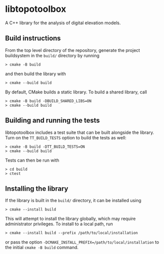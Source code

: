 # libtopotoolbox

A C++ library for the analysis of digital elevation models.

## Build instructions

From the top level directory of the repository, generate the project
buildsystem in the `build/` directory by running

```
> cmake -B build
```

and then build the library with

```
> cmake --build build
```

By default, CMake builds a static library. To build a shared library,
call

```
> cmake -B build -DBUILD_SHARED_LIBS=ON
> cmake --build build
```

## Building and running the tests

libtopotoolbox includes a test suite that can be built alongside the
library. Turn on the `TT_BUILD_TESTS` option to build the tests as well:

```
> cmake -B build -DTT_BUILD_TESTS=ON
> cmake --build build
```

Tests can then be run with

```
> cd build
> ctest
```

## Installing the library

If the library is built in the `build/` directory, it can be installed
using

```
> cmake --install build
```

This will attempt to install the library globally, which may require
administrator privileges. To install to a local path, run

```
> cmake --install build --prefix /path/to/local/installation
```

or pass the option
`-DCMAKE_INSTALL_PREFIX=/path/to/local/installation` to the initial
`cmake -B build` command.
